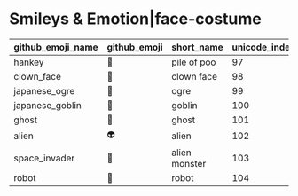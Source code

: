 # Smileys & Emotion|face-costume

|github_emoji_name|github_emoji|short_name|unicode_index|
|---|---|---|---|
|hankey|:hankey:|pile of poo|97|
|clown_face|:clown_face:|clown face|98|
|japanese_ogre|:japanese_ogre:|ogre|99|
|japanese_goblin|:japanese_goblin:|goblin|100|
|ghost|:ghost:|ghost|101|
|alien|:alien:|alien|102|
|space_invader|:space_invader:|alien monster|103|
|robot|:robot:|robot|104|
